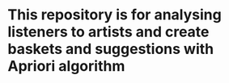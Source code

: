 # This repository is for analysing listeners to artists and create baskets and suggestions with Apriori algorithm
